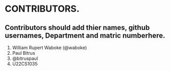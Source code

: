 # CONTRIBUTORS.

## Contributors should add thier names, github usernames, Department and matric numberhere.

<ol>
<li>William Rupert Waboke (@waboke)
<li>Paul Bitrus </li>
<li>@bitruspaul</li>
<li>U22CS1035</li>
</ol>
